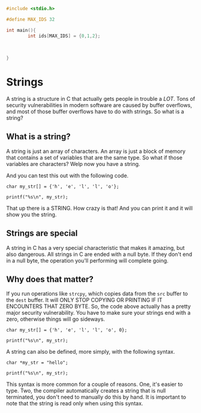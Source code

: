 ```c
#include <stdio.h>

#define MAX_IDS 32

int main(){
		int ids[MAX_IDS] = {0,1,2};
		
		
		
}
```
# Strings

A string is a structure in C that actually gets people in trouble a _LOT_. Tons of security vulnerabilities in modern software are caused by buffer overflows, and most of those buffer overflows have to do with strings. So what is a string?

## What is a string?

A string is just an array of characters. An array is just a block of memory that contains a set of variables that are the same type. So what if those variables are characters? Welp now you have a string.

And you can test this out with the following code.

``char my_str[] = {'h', 'e', 'l', 'l', 'o'};``

``printf("%s\n", my_str);``

That up there is a STRING. How crazy is that! And you can print it and it will show you the string.

## Strings are special

A string in C has a very special characteristic that makes it amazing, but also dangerous. All strings in C are ended with a null byte. If they don't end in a null byte, the operation you'll performing will complete going.

## Why does that matter?

If you run operations like ``strcpy``, which copies data from the ``src`` buffer to the ``dest`` buffer. It will ONLY STOP COPYING OR PRINTING IF IT ENCOUNTERS THAT ZERO BYTE. So, the code above actually has a pretty major security vulnerability. You have to make sure your strings end with a zero, otherwise things will go sideways.

``char my_str[] = {'h', 'e', 'l', 'l', 'o', 0};``

``printf("%s\n", my_str);``

A string can also be defined, more simply, with the following syntax.

``char *my_str = "hello";``

``printf("%s\n", my_str);``

This syntax is more common for a couple of reasons. One, it's easier to type. Two, the compiler automatically creates a string that is null terminated, you don't need to manually do this by hand. It is important to note that the string is read only when using this syntax.